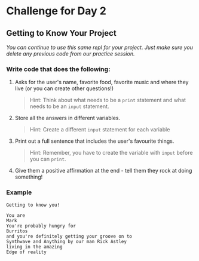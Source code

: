 # Challenge for Day 2

## Getting to Know Your Project

_You can continue to use this same repl for your project. Just make sure you delete any previous code from our practice session._

### Write code that does the following:

1. Asks for the user's name, favorite food, favorite music and where they live (or you can create other questions!)
    > Hint: Think about what needs to be a `print` statement and what needs to be an `input` statement. 
2. Store all the answers in different variables.
    > Hint: Create a different `input` statement for each variable
3. Print out a full sentence that includes the user's favourite things.
    > Hint: Remember, you have to create the variable with `input` before you can `print`.
4. Give them a positive affirmation at the end - tell them they rock at doing something!

### Example

```text
Getting to know you!

You are
Mark
You're probably hungry for
Burritos
and you're definitely getting your groove on to
Synthwave and Anything by our man Rick Astley
living in the amazing
Edge of reality
```
